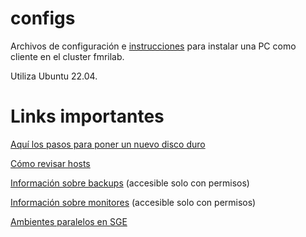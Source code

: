 # configs

Archivos de configuración e [instrucciones](https://github.com/lconcha/configs/blob/master/client_22.04.md) para instalar una PC como cliente en el cluster fmrilab.

Utiliza Ubuntu 22.04.
 

# Links importantes
[Aquí los pasos para poner un nuevo disco duro](https://github.com/lconcha/configs/blob/master/pasos_a_seguir_al_poner_nuevo_disco.md)

[Cómo revisar hosts](./revisarHosts.md)

[Información sobre backups](https://hackmd.io/dX3V_hmWQl67wTOyot4qCA) (accesible solo con permisos)

[Información sobre monitores](https://hackmd.io/T34RLgJ6RpWMaY8CulDa6g) (accesible solo con permisos)

[Ambientes paralelos en SGE](./parallel_SGE.md)